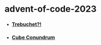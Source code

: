 # advent-of-code-2023

* ### [Trebuchet?!](https://github.com/iliyaYanev/advent-of-code-2023/tree/master/src/main/java/dayOne)
* ### [Cube Conundrum](https://github.com/iliyaYanev/advent-of-code-2023/tree/master/src/main/java/dayTwo)
